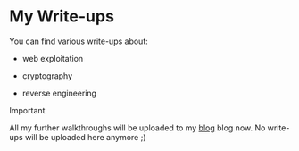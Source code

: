 # My Write-ups 

You can find various write-ups about:

- web exploitation

- cryptography

- reverse engineering

> [!IMPORTANT]
> All my further walkthroughs will be uploaded to my [blog](https://aelx01.github.io/) blog now. No write-ups will be uploaded here anymore ;)
